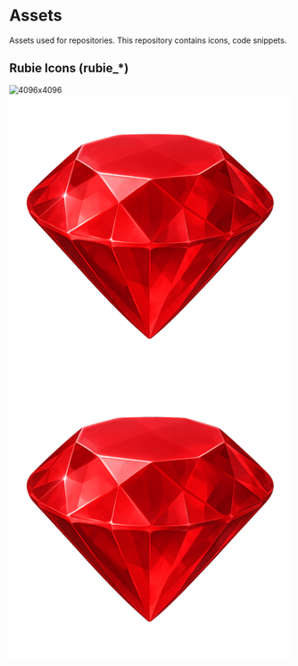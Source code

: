 # Assets
Assets used for repositories. This repository contains icons, code snippets. 

## Rubie Icons (rubie_*)
![4096x4096](/rubie_4096.png)
![1024x1024](/rubie_1024.png)
![512x512](/rubie_512.png)
